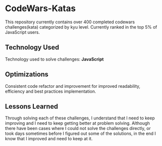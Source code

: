 # CodeWars-Katas

This repository currently contains over 400 completed codewars challenges(kata) categorized by kyu level. Currently ranked in the top 5% of JavaScript users.

## Technology Used

Technology used to solve challenges: **JavaScript**

## Optimizations

Consistent code refactor and improvement for improved readability, efficiency and best practices implementation.

## Lessons Learned

Through solving each of these challenges, I understand that I need to keep improving and I need to keep getting better at problem solving. Although there have been cases where I could not solve the challenges directly, or took days sometimes before I figured out some of the solutions, in the end I know that I improved and need to keep at it.
